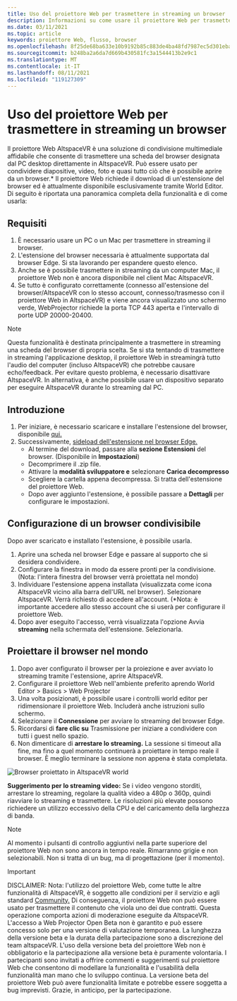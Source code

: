 ```yaml
---
title: Uso del proiettore Web per trasmettere in streaming un browser
description: Informazioni su come usare il proiettore Web per trasmettere il contenuto da un browser designato in esperienze AltspaceVR.
ms.date: 03/11/2021
ms.topic: article
keywords: proiettore Web, flusso, browser
ms.openlocfilehash: 8f25de68ba633e10b9192b85c883de4ba48fd7987ec5d301ebac8443982a1a55
ms.sourcegitcommit: b248ba2a6da7d669b430581fc3a1544413b2e9c1
ms.translationtype: MT
ms.contentlocale: it-IT
ms.lasthandoff: 08/11/2021
ms.locfileid: "119127309"
---
```

# <a name="using-the-web-projector-to-stream-a-browser"></a>Uso del proiettore Web per trasmettere in streaming un browser

Il proiettore Web AltspaceVR è una soluzione di condivisione multimediale affidabile che consente di trasmettere una scheda del browser designata dal PC desktop direttamente in AltspaceVR. Può essere usato per condividere diapositive, video, foto e quasi tutto ciò che è possibile aprire da un browser.* Il proiettore Web richiede il download di un'estensione del browser ed è attualmente disponibile esclusivamente tramite World Editor. Di seguito è riportata una panoramica completa della funzionalità e di come usarla:

## <a name="requirements"></a>Requisiti

1. È necessario usare un PC o un Mac per trasmettere in streaming il browser.
2. L'estensione del browser necessaria è attualmente supportata dal browser Edge. Si sta lavorando per espandere questo elenco.
3. Anche se è possibile trasmettere in streaming da un computer Mac, il proiettore Web non è ancora disponibile nel client Mac AltspaceVR.
4. Se tutto è configurato correttamente (connesso all'estensione del browser/AltspaceVR con lo stesso account, connesso/trasmesso con il proiettore Web in AltspaceVR) e viene ancora visualizzato uno schermo verde, WebProjector richiede la porta TCP 443 aperta e l'intervallo di porte UDP 20000-20400.

> [!NOTE]
> Questa funzionalità è destinata principalmente a trasmettere in streaming una scheda del browser di propria scelta. Se si sta tentando di trasmettere in streaming l'applicazione desktop, il proiettore Web in streamingrà tutto l'audio del computer (incluso AltspaceVR) che potrebbe causare echo/feedback. Per evitare questo problema, è necessario disattivare AltspaceVR. In alternativa, è anche possibile usare un dispositivo separato per eseguire AltspaceVR durante lo streaming dal PC.

## <a name="getting-started"></a>Introduzione

1. Per iniziare, è necessario scaricare e installare l'estensione del browser, disponibile [qui.](https://account.altvr.com/web_projector)
2. Successivamente, [sideload dell'estensione nel browser Edge.](https://docs.microsoft.com/microsoft-edge/extensions-chromium/getting-started/extension-sideloading)
    * Al termine del download, passare alla **sezione Estensioni** del browser. (Disponibile in **Impostazioni**)
    * Decomprimere il .zip file.
    * Attivare la **modalità sviluppatore e** selezionare **Carica decompresso**
    * Scegliere la cartella appena decompressa. Si tratta dell'estensione del proiettore Web.
    * Dopo aver aggiunto l'estensione, è possibile passare a **Dettagli** per configurare le impostazioni.

## <a name="setting-up-a-shareable-browser"></a>Configurazione di un browser condivisibile

Dopo aver scaricato e installato l'estensione, è possibile usarla.

1. Aprire una scheda nel browser Edge e passare al supporto che si desidera condividere.
2. Configurare la finestra in modo da essere pronti per la condivisione. (Nota: l'intera finestra del browser verrà proiettata nel mondo)
3. Individuare l'estensione appena installata (visualizzata come icona AltspaceVR vicino alla barra dell'URL nel browser). Selezionare AltspaceVR. Verrà richiesto di accedere all'account. (*Nota: è importante accedere allo stesso account che si userà per configurare il proiettore Web.
4. Dopo aver eseguito l'accesso, verrà visualizzata l'opzione Avvia **streaming** nella schermata dell'estensione. Selezionarla.

## <a name="projecting-your-browser-in-world"></a>Proiettare il browser nel mondo

1. Dopo aver configurato il browser per la proiezione e aver avviato lo streaming tramite l'estensione, aprire AltspaceVR.
2. Configurare il proiettore Web nell'ambiente preferito aprendo World Editor > Basics > Web Projector
3. Una volta posizionati, è possibile usare i controlli world editor per ridimensionare il proiettore Web. Includerà anche istruzioni sullo schermo.
4. Selezionare il **Connessione** per avviare lo streaming del browser Edge.
5. Ricordarsi di **fare clic su** Trasmissione per iniziare a condividere con tutti i guest nello spazio.
6. Non dimenticare di **arrestare lo streaming.** La sessione si timeout alla fine, ma fino a quel momento continuerà a proiettare in tempo reale il browser. È meglio terminare la sessione non appena è stata completata.

![Browser proiettato in AltspaceVR world](images/web-project-img-01.png)

**Suggerimento per lo streaming video:** Se i video vengono storditi, arrestare lo streaming, regolare la qualità video a 480p o 360p, quindi riavviare lo streaming e trasmettere. Le risoluzioni più elevate possono richiedere un utilizzo eccessivo della CPU e del caricamento della larghezza di banda.

> [!NOTE]
> Al momento i pulsanti di controllo aggiuntivi nella parte superiore del proiettore Web non sono ancora in tempo reale. Rimarranno grigie e non selezionabili. Non si tratta di un bug, ma di progettazione (per il momento).

> [!IMPORTANT]
> DISCLAIMER: Nota: l'utilizzo del proiettore Web, come tutte le [](../community/terms-of-service.md) altre funzionalità di AltspaceVR, è soggetto alle condizioni per il servizio e agli standard [Community.](../community/community-standards.md) Di conseguenza, il proiettore Web non può essere usato per trasmettere il contenuto che viola uno dei due contratti. Questa operazione comporta azioni di moderazione eseguite da AltspaceVR. L'accesso a Web Projector Open Beta non è garantito e può essere concesso solo per una versione di valutazione temporanea. La lunghezza della versione beta e la durata della partecipazione sono a discrezione del team altspaceVR. L'uso della versione beta del proiettore Web non è obbligatorio e la partecipazione alla versione beta è puramente volontaria. I partecipanti sono invitati a offrire commenti e suggerimenti sul proiettore Web che consentono di modellare la funzionalità e l'usabilità della funzionalità man mano che lo sviluppo continua. La versione beta del proiettore Web può avere funzionalità limitate e potrebbe essere soggetta a bug imprevisti. Grazie, in anticipo, per la partecipazione.
